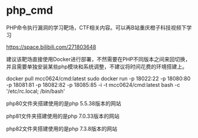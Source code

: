 # php_cmd
PHP命令执行漏洞的学习靶场，CTF相关内容。可以再B站重庆橙子科技视频下学习

https://space.bilibili.com/271803648

建议该靶场直接使用Docker进行部署，不然需要在PHP不同版本之间来回切换，并且需要单独安装某些php模块和系统调整，不建议将时间花费的环境搭建上。

docker pull mcc0624/cmd:latest
sudo docker run -p 18022:22 -p 18080:80 -p 18081:81  -p 18082:82 -p 18085:85 -i -t mcc0624/cmd:latest bash -c '/etc/rc.local; /bin/bash' 

php80文件夹搭建使用的是php 5.5.38版本的网站

php81文件夹搭建使用的是php 7.0.33版本的网站

php82文件夹搭建使用的是php 7.3.8版本的网站
